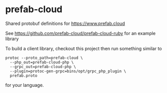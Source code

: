 # prefab-cloud
Shared protobuf definitions for https://www.prefab.cloud

See https://github.com/prefab-cloud/prefab-cloud-ruby for an example library


To build a client library, checkout this project then run something similar to 
```
protoc --proto_path=prefab-cloud \
  --php_out=prefab-cloud-php \
  --grpc_out=prefab-cloud-php \
  --plugin=protoc-gen-grpc=bins/opt/grpc_php_plugin \
  prefab.proto
```
for your language.
